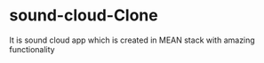 # sound-cloud-Clone
It  is sound cloud app which is created in MEAN stack with amazing functionality
